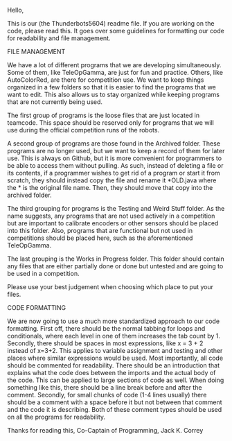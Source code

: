 Hello,

This is our (the Thunderbots5604) readme file. If you are working on the code, please read this. It goes
over some guidelines for formatting our code for readability and file management.


FILE MANAGEMENT

We have a lot of different programs that we are developing simultaneously. Some of them, like TeleOpGamma,
are just for fun and practice. Others, like AutoColorRed, are there for competition use. We want to keep
things organized in a few folders so that it is easier to find the programs that we want to edit. This also
allows us to stay organized while keeping programs that are not currently being used.

The first group of programs is the loose files that are just located in teamcode. This space should be
reserved only for programs that we will use during the official competition runs of the robots.

A second group of programs are those found in the Archived folder. These programs are no longer used, but
we want to keep a record of them for later use. This is always on Github, but it is more convenient for
programmers to be able to access them without pulling. As such, instead of deleting a file or its contents,
if a programmer wishes to get rid of a program or start it from scratch, they should instead copy the file
and rename it *OLD.java where the * is the original file name. Then, they should move that copy into the
archived folder.

The third grouping for programs is the Testing and Weird Stuff folder. As the name suggests, any programs
that are not used actively in a competition but are important to calibrate encoders or other sensors should
be placed into this folder. Also, programs that are functional but not used in competitions should be placed
here, such as the aforementioned TeleOpGamma.

The last grouping is the Works in Progress folder. This folder should contain any files that are either
partially done or done but untested and are going to be used in a competition.

Please use your best judgement when choosing which place to put your files.

CODE FORMATTING

We are now going to use a much more standardized approach to our code formatting. First off, there should be
the normal tabbing for loops and conditionals, where each level in one of them increases the tab count by 1.
Secondly, there should be spaces in most expressions, like x = 3 + 2 instead of x=3+2. This applies to
variable assignment and testing and other places where similar expressions would be used. Most importantly,
all code should be commented for readability. There should be an introduction that explains what the code
does between the imports and the actual body of the code. This can be applied to large sections of code as
well. When doing something like this, there should be a line break before and after the comment. Secondly,
for small chunks of code (1-4 lines usually) there should be a comment with a space before it but not
between that comment and the code it is describing. Both of these comment types should be used on all the
programs for readability.

Thanks for reading this,
Co-Captain of Programming, Jack K. Correy